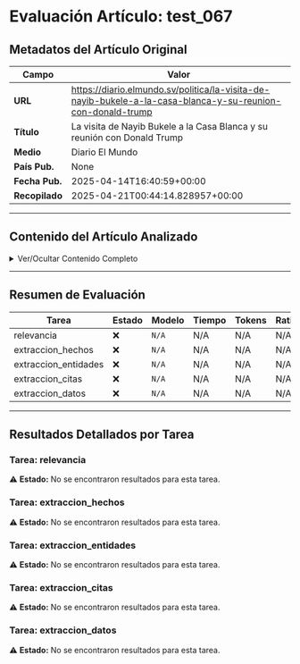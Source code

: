 # Evaluación Artículo: test_067

## Metadatos del Artículo Original

| Campo          | Valor                                      |
|----------------|--------------------------------------------|
| **URL**        | https://diario.elmundo.sv/politica/la-visita-de-nayib-bukele-a-la-casa-blanca-y-su-reunion-con-donald-trump           |
| **Título**     | La visita de Nayib Bukele a la Casa Blanca y su reunión con Donald Trump       |
| **Medio**      | Diario El Mundo         |
| **País Pub.**  | None |
| **Fecha Pub.** | 2025-04-14T16:40:59+00:00 |
| **Recopilado** | 2025-04-21T00:44:14.828957+00:00 |

---

## Contenido del Artículo Analizado

<details>
<summary>Ver/Ocultar Contenido Completo</summary>

```text
El encuentro se desarrolló en la Casa Blanca, Washington, y fue transmitido por medios oficiales y distintos medios de comunicación. Ambos mandatarios, que se reconocieron como amigos, iniciaron con elogios mutuos.
“Es un honor tener aquí a un amigo mío porque atravesamos esto juntos y nos llevamos muy bien durante todo mi mandato. Lo conocí siendo un hombre muy joven... Señor presidente es un honor tenerlo aquí. Gracias. Usted está haciendo una labor increíble por su país y apreciamos trabajar con usted, usted quiere combatir el crimen, nosotros también. Quiero decir algo al pueblo de El Salvador, tienen a un fantástico presidente. Lo digo en serio, lo conozco bien”, inició el presidente de Estados Unidos.
Trump agregó que conoció a Bukele cuando era muy joven, incluso más joven que Marco Rubio, secretario de Estado de Estados Unidos. “Gracias por un excelente trabajo”, le dijo a Bukele.
Bukele respondió con elogios:
“Es un honor estar aquí en la oficina oval con el presidente y líder del mundo libre, estamos muy satisfechos, y estamos ansiosos de ayudar”, le indicó Bukele, quien aseguró que se habló de que El Salvador era la capital mundial del crimen y se han convertido en “el país más seguro del mundo”.
“Dicen que hemos puesto en prisión a miles, en realidad hemos liberado a millones”, expresó Bukele. “Me parece que puedo usar ese lema, es excelente”, le respondió Trump.
La realidad, señor presidente, es que usted tiene que liberar a 350 millones de personas, pero para hacer ese trabajo hay que poner a alguien en la cárcel, es inevitable, no se puede dejar a los criminales en libertad manteniendo en prisión a todos los demás estadounidenses que claman por el fin del terrorismo y la criminalidad”.
Nayib Bukele, presidente salvadoreño a Donald Trump.
El mandatario salvadoreño elogió a Trump. “Estoy seguro que la gente ha notado un cambio en las calles, usted apenas está comenzando su segundo mandato, es evidente considerando las cifras en la frontera, incluso en las ciudades manejadas manejadas por demócratas se nota la diferencia, es un honor y encantado de poder ayudar”, dijo.
Durante la reunión, Trump despotricó contra las administraciones anteriores. “Somos un gran país, pero tuvimos gente estúpida dirigiéndolo”, expresó.
“Gracias por tener un lugar donde enviar a los peores de los peores. Queremos seguir con esa alianza porque es un mensaje muy potente de las consecuencias”, intervino la secretaria de seguridad nacional, Kristi Noem.
Bukele reveló que uno de los venezolanos deportados a El Salvador les dijo que lo habían arrestado seis veces y que siempre lo habían liberado. “Pensó que lo liberarían otra vez, ¿qué hiciste?, le disparé a una pareja en la pierna pero no los maté... La última vez disparó a un policía”, dijo el presidente salvadoreño.
El presidente Trump recibió preguntas sobre la guerra en Ucrania. Trump culpó de la guerra a Putin, a Biden, “que no tenía idea de o que estaba haciendo”, dijo, y a Zelenski. “Esta es la guerra de Biden y yo estoy tratando de detenerla”, dijo. “Zelenski pudo detenerla, Biden pudo detenerla y Putin nunca que tuvo que haberla iniciado”, agregó.
¿Garantiza mantener el TPS?
Ante una pregunta sobre la extensión del programa Estatus de Protección Temporal (TPS), que protege a más de 180,000 salvadoreños, Trump respondió:“Con el presidente Bukele, tengo una excelente relación con él. Nos conocemos. Lo conozco desde muy joven, como dije, muy joven y me impresionó. Le dije: "Miren a este tipo. De hecho, parece un adolescente. ¿Qué clase de país es este? Creció, creció bien en los últimos cinco años".
Donald Trump, ante pregunta sobre si terminará con el TPS.
La pregunta fue: ¿tiene el presidente Bukele tiene una mejor garantía de que ustedes no terminarán el TPS? Posteriormente, le preguntaron a Trump si apoyaba una extensión del TPS para los salvadoreños pero no respondió.
Defienden deportación de Ábrego
Ante la pregunta sobre el salvadoreño deportado por error, Kilmar Ábrego, la fiscal de Estados Unidos, Pam Bondi, detalló que fue identificado como integrante de la MS-13 por dos cortes estadounidenses e ingresó ilegalmente a Estados Unidos.También el subjejefe de gabinete de políticas la Casa Blanca, Stephen Miller, reiteró que desde que la MS-13 fue declarada como organización terrorista no es elegible para ninguna forma de migración en Estados Unidos y tiene que ser retornado bajo la designación de terrorista extranjero y que una corte de distrito trató de decirle a la administración que “ellos tenían que secuestrar un ciudadano de El Salvador y enviarlo de regreso” a Estados Unidos.
Miller recordó que eso fue elevado a Corte Suprema de Justicia, que dijo que la orden de la Corte de distrito fue ilegal. “Como dijo Pam, el fallo solo establecía que si este individuo, a discreción exclusiva de El Salvador, era devuelto a nuestro país, podríamos deportarlo una segunda vez”, indicó.
Bukele, ante la pregunta sobre si lo podría devolver a los Estados Unidos, respondió:
“No tengo el poder para devolverlo a los Estados Unidos. Así que puedes liberarlo dentro y fuera de la ley. Sí, pero no voy a liberarlo. Es decir, no nos gusta mucho liberar terroristas en nuestro país”.
Nayib Bukele, en reunión con Donald Trump.
El secretario de Estado de Estados Unidos, Marco Rubio, dijo que ningún tribunal de Estados Unidos tiene el derecho de encargarse de la política exterior de Estados Unidos. “Es tan sencillo como eso, punto”, dijo. Tanto Trump como Miller cuestionaban algunas preguntas de los periodistas y criticaron a CNN.
"Tantos como sea posible"
–¿Cuántos delincuentes ilegales planea exportar a El Salvador y al presidente Bukele? ¿Cuántos está dispuesto a sacar de Estados Unidos?, preguntó otra periodista a Trump.“A tantos como sea posible. Justo le pregunté al presidente, ¿sabe?, sobre este enorme complejo carcelario que construyó. Le dije: "¿Podría construir más, por favor?". Tantos como podamos sacar del país, los que permitió el incompetente Joe Biden, a través de fronteras abiertas. Probablemente oigan hablar de fronteras abiertas y ni siquiera lo entiendan, porque nadie lo entiende. Nadie inteligente ni con sentido común lo entiende”, respondió Trump.
“Tenemos millones de personas que son asesinos, traficantes de drogas”, dijo Trump, quien aseguró que Biden tenía “un coeficiente intelectual muy bajo”. Agregó que él salió “con las notas más altas”.
¿Deportación de estadounidenses?
El presidente estadounidense informó que aún estudian la legalidad de la deportación de criminales estadounidenses a El Salvador.“Me gustaría que fuéramos un paso más allá, por supuesto, tenemos que cumplir las leyes, me gustaría incluir a esas personas en ese grupo de personas que vamos a echar del país, pero tendremos que ver lo que dicen las leyes. Si son delincuentes y golpean con bates de béisbol en la cabeza a personas de 90 años, o si violan a mujeres de 37 años en Coney Island, Brooklyn. Sí, sí, eso los incluye”, expresó, sobre el tema. “No estamos hablando de gente violenta, estamos hablando de gente mala, muy mala”, detalló.
Trump afirmó que que, cuando escuchó que Biden abriría las fronteras, dijo que “todos los criminales del mundo iban a ser arrojados” a Estados Unidos y que eso fue lo que pasó.
“Las cárceles de Venezuela se vaciaron, ¿y saben lo que pasó?, la delincuencia disminuyó mucho, pero ahora Venezuela tiene otros problemas, ¿saben cuál es?, no tienen dinero”, dijo.
Estados Unidos ha deportado un total de 288 personas para ser recluidas al CECOT, todas acusadas de ser miembros del Tren de Aragua y de la pandilla MS-13.
```
</details>

---

## Resumen de Evaluación

| Tarea | Estado | Modelo | Tiempo | Tokens | Ratio |
|-------|--------|--------|--------|--------|-------|
| relevancia | ❌ | `N/A` | N/A | N/A | N/A |
| extraccion_hechos | ❌ | `N/A` | N/A | N/A | N/A |
| extraccion_entidades | ❌ | `N/A` | N/A | N/A | N/A |
| extraccion_citas | ❌ | `N/A` | N/A | N/A | N/A |
| extraccion_datos | ❌ | `N/A` | N/A | N/A | N/A |

---

## Resultados Detallados por Tarea

### Tarea: relevancia

⚠️ **Estado:** No se encontraron resultados para esta tarea.


### Tarea: extraccion_hechos

⚠️ **Estado:** No se encontraron resultados para esta tarea.


### Tarea: extraccion_entidades

⚠️ **Estado:** No se encontraron resultados para esta tarea.


### Tarea: extraccion_citas

⚠️ **Estado:** No se encontraron resultados para esta tarea.


### Tarea: extraccion_datos

⚠️ **Estado:** No se encontraron resultados para esta tarea.
